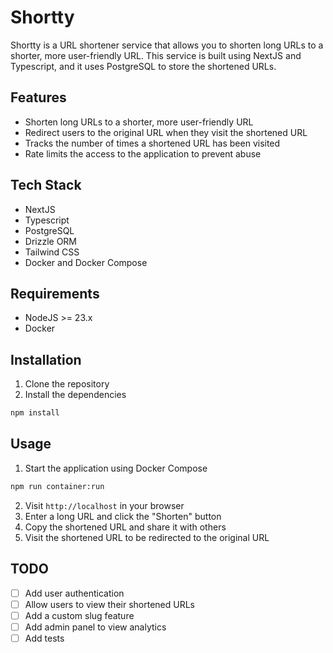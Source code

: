 # Shortty

Shortty is a URL shortener service that allows you to shorten long URLs to a shorter, more user-friendly URL. This service is built using NextJS and Typescript, and it uses PostgreSQL to store the shortened URLs.

## Features

- Shorten long URLs to a shorter, more user-friendly URL
- Redirect users to the original URL when they visit the shortened URL
- Tracks the number of times a shortened URL has been visited
- Rate limits the access to the application to prevent abuse

## Tech Stack

- NextJS
- Typescript
- PostgreSQL
- Drizzle ORM
- Tailwind CSS
- Docker and Docker Compose

## Requirements

- NodeJS >= 23.x
- Docker

## Installation

1. Clone the repository
2. Install the dependencies

```bash
npm install
```

## Usage

1. Start the application using Docker Compose

```bash
npm run container:run
```

2. Visit `http://localhost` in your browser
3. Enter a long URL and click the "Shorten" button
4. Copy the shortened URL and share it with others
5. Visit the shortened URL to be redirected to the original URL

## TODO

- [ ] Add user authentication
- [ ] Allow users to view their shortened URLs
- [ ] Add a custom slug feature
- [ ] Add admin panel to view analytics
- [ ] Add tests

